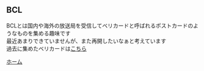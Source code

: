 ## BCL
BCLとは国内や海外の放送局を受信してベリカードと呼ばれるポストカードのようなものを集める趣味です  
最近あまりできていませんが、また再開したいなぁと考えています  
過去に集めたベリカードは[こちら](https://jj1guj.github.io/blob/master/bcl/card_got)  

 [ホーム](https://jj1guj.github.io)
